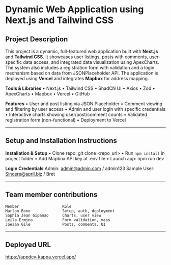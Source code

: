 # Dynamic Web Application using Next.js and Tailwind CSS

##  Project Description

This project is a dynamic, full-featured web application built with **Next.js** and **Tailwind CSS**. It showcases user listings, posts with comments, user-specific data access, and integrated data visualization using ApexCharts. The system also includes a registration form with validation and a login mechanism based on data from JSONPlaceholder API. The application is deployed using **Vercel** and integrates **Mapbox** for address mapping.

**Tools & Libraries**
    • Next.js
    • Tailwind CSS
    • ShadCN UI
    • Axios
    • Zod
    • ApexCharts
    • Mapbox
    • Vercel
    • GitHub
    
**Features**
    • User and post listing via JSON Placeholder
    • Comment viewing and filtering by user access
    • Admin and user login with specific credentials
    • Interactive charts showing user/post/comment counts
    • Validated registration form (non-functional)
    • Deployment to Vercel
    
---

## Setup and Installation Instructions

**Installation & Setup**
    • Clone repo: git clone <repo_url>
    • Run `npm install` in project folder
    • Add Mapbox API key at .env file
    • Launch app: npm run dev
    
**Login Credentials**
    Admin: admin@admin.com / admin123
    Sample User: Sincere@april.biz / Bret

---
## Team member contributions
    Member	                 Role
    Marlon Bono	             Setup, auth, deployment
    Sophia Jean Gipanao	     Charts, user view
    Leila Ermino	         Form validation, maps
    Joesan Gile	             Posts, comments, UI
    
---
## Deployed URL
https://appdev-kappa.vercel.app/

